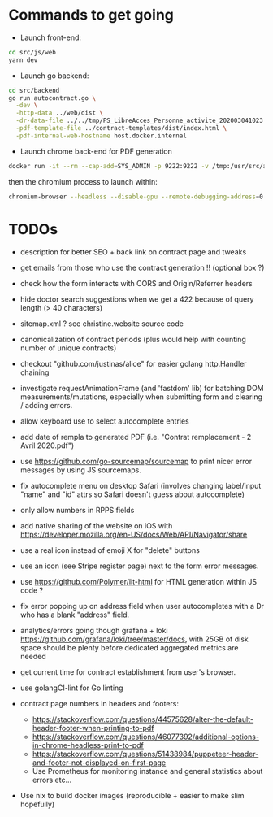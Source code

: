 # Commands to get going

- Launch front-end:
```sh
cd src/js/web
yarn dev
```

- Launch go backend:
```sh
cd src/backend
go run autocontract.go \
  -dev \
  -http-data ../web/dist \
  -dr-data-file ../../tmp/PS_LibreAcces_Personne_activite_202003041023.txt \
  -pdf-template-file ../contract-templates/dist/index.html \
  -pdf-internal-web-hostname host.docker.internal
```

- Launch chrome back-end for PDF generation
```sh
docker run -it --rm --cap-add=SYS_ADMIN -p 9222:9222 -v /tmp:/usr/src/app --entrypoint "/bin/sh" testing
```
then the chromium process to launch within:
```sh
chromium-browser --headless --disable-gpu --remote-debugging-address=0.0.0.0 --remote-debugging-port=9222
```

# TODOs
- <meta> description for better SEO + back link on contract page and tweaks
- get emails from those who use the contract generation !! (optional box ?)

- check how the form interacts with CORS and Origin/Referrer headers
- hide doctor search suggestions when we get a 422 because of query length (> 40 characters)
- sitemap.xml ? see christine.website source code
- canonicalization of contract periods (plus would help with counting number of unique contracts)
- checkout "github.com/justinas/alice" for easier golang http.Handler chaining
- investigate requestAnimationFrame (and 'fastdom' lib) for batching DOM measurements/mutations, especially when submitting form and clearing / adding errors.
- allow keyboard use to select autocomplete entries
- add date of rempla to generated PDF (i.e. "Contrat remplacement - 2 Avril 2020.pdf")
- use https://github.com/go-sourcemap/sourcemap to print nicer error messages by using JS sourcemaps.
- fix autocomplete menu on desktop Safari (involves changing label/input "name" and "id" attrs so Safari doesn't guess about autocomplete)
- only allow numbers in RPPS fields
- add native sharing of the website on iOS with https://developer.mozilla.org/en-US/docs/Web/API/Navigator/share
- use a real icon instead of emoji X for "delete" buttons
- use an icon (see Stripe register page) next to the form error messages.
- use https://github.com/Polymer/lit-html for HTML generation within JS code ?
- fix error popping up on address field when user autocompletes with a Dr who has a blank "address" field.
- analytics/errors going though grafana + loki https://github.com/grafana/loki/tree/master/docs, with 25GB of disk space should be plenty before dedicated aggregated metrics are needed
- get current time for contract establishment from user's browser.
- use golangCI-lint for Go linting

- contract page numbers in headers and footers:
    - https://stackoverflow.com/questions/44575628/alter-the-default-header-footer-when-printing-to-pdf
    - https://stackoverflow.com/questions/46077392/additional-options-in-chrome-headless-print-to-pdf
    - https://stackoverflow.com/questions/51438984/puppeteer-header-and-footer-not-displayed-on-first-page
    - Use Prometheus for monitoring instance and general statistics about errors etc...
- Use nix to build docker images (reproducible + easier to make slim hopefully)
